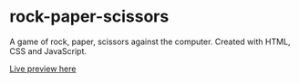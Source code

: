 # rock-paper-scissors
A game of rock, paper, scissors against the computer. Created with HTML, CSS and JavaScript.

[Live preview here](https://aliyyahs.github.io/rock-paper-scissors/)
